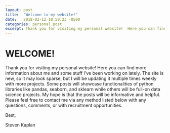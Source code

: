 ```yaml
---
layout: post
title:  "Welcome to my website!"
date:   2018-02-12 10:50:23 -0500
categories: personal post
excerpt: Thank you for visiting my personal website!  Here you can find more information about me and some stuff I've been working on lately.  The site is new, so it may look sparse, but I will be updating it multiple times weekly with more projects.  Some posts will showcase functionalities of python libraries like pandas, seaborn, and sklearn while others will be full-on data science projects.  My hope is that the posts will be informative and helpful.  Please feel free to contact me via any method listed below with any questions, comments, or with recruitment opportunities.
---
```


# WELCOME!

Thank you for visiting my personal website!  Here you can find more information about me and some stuff I've been working on lately.  The site is new, so it may look sparse, but I will be updating it multiple times weekly with more projects.  Some posts will showcase functionalities of python libraries like pandas, seaborn, and sklearn while others will be full-on data science projects.  My hope is that the posts will be informative and helpful.  Please feel free to contact me via any method listed below with any questions, comments, or with recruitment opportunities.

Best,

Steven Kaplan